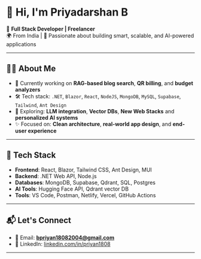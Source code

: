 # 👋 Hi, I'm Priyadarshan B

🎯 **Full Stack Developer | Freelancer**  
🌍 From India | 💼 Passionate about building smart, scalable, and AI-powered applications

---

## 🧑‍💻 About Me

- 🔭 Currently working on **RAG-based blog search**, **QR billing**, and **budget analyzers**
- 🛠️ Tech stack: `.NET`, `Blazor`, `React`, `NodeJS`, `MongoDB`, `MySQL`, `Supabase`, `Tailwind`, `Ant Design`
- 🤖 Exploring: **LLM integration**, **Vector DBs**, **New Web Stacks** and **personalized AI systems**
- ✨ Focused on: **Clean architecture**, **real-world app design**, and **end-user experience**

---
## 🔧 Tech Stack

- **Frontend**: React, Blazor, Tailwind CSS, Ant Design, MUI  
- **Backend**: .NET Web API, Node.js  
- **Databases**: MongoDB, Supabase, Qdrant, SQL, Postgres  
- **AI Tools**: Hugging Face API, Qdrant vector DB  
- **Tools**: VS Code, Postman, Netlify, Vercel, GitHub Actions

---


## 📬 Let's Connect

- 📧 Email: **bpriyan18082004@gmail.com**  
- 🔗 LinkedIn: [linkedin.com/in/priyan1808](https://www.linkedin.com/in/priyan1808)

---
